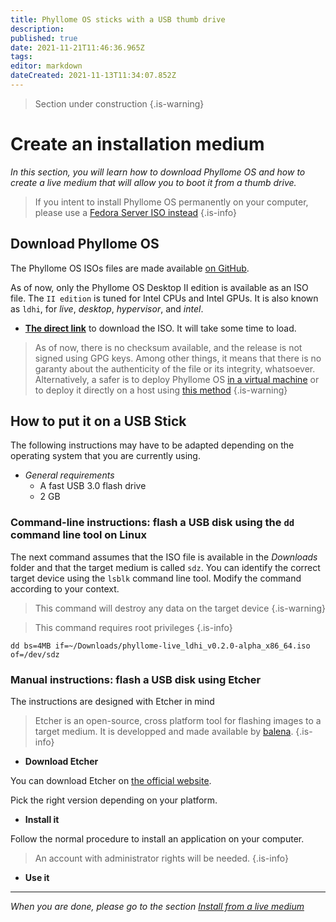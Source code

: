 ```yaml
---
title: Phyllome OS sticks with a USB thumb drive
description: 
published: true
date: 2021-11-21T11:46:36.965Z
tags: 
editor: markdown
dateCreated: 2021-11-13T11:34:07.852Z
---
```


> Section under construction
{.is-warning}

# Create an installation medium

*In this section, you will learn how to download Phyllome OS and how to create a live medium that will allow you to boot it from a thumb drive.*

> If you intent to install Phyllome OS permanently on your computer, please use a [Fedora Server ISO instead](https://getfedora.org/en/server/)
{.is-info}

## Download Phyllome OS

The Phyllome OS ISOs files are made available [on GitHub](https://github.com/PhyllomeOS/phyllomeos/releases).

As of now, only the Phyllome OS Desktop II edition is available as an ISO file. The `II edition` is tuned for Intel CPUs and Intel GPUs. It is also known as `ldhi`, for *live*, *desktop*, *hypervisor*, and *intel*. 

* [**The direct link**](https://github.com/PhyllomeOS/phyllomeos/releases/download/v.0.2.0-alpha/phyllome-live_ldhi_v0.2.0-alpha_x86_64.iso) to download the ISO. It will take some time to load. 

> As of now, there is no checksum available, and the release is not signed using GPG keys. Among other things, it means that there is no garanty about the authenticity of the file or its integrity, whatsoever. Alternatively, a safer is to deploy Phyllome OS [in a virtual machine](https://github.com/PhyllomeOS/phyllomeos#how-to-hack-phyllome-os) or to deploy it directly on a host using [this method](/deploy/live)
{.is-warning}

## How to put it on a USB Stick 

The following instructions may have to be adapted depending on the operating system that you are currently using.

* *General requirements*
    * A fast USB 3.0 flash drive 
    * 2 GB

### Command-line instructions: flash a USB disk using the `dd` command line tool on Linux

The next command assumes that the ISO file is available in the *Downloads* folder and that the target medium is called `sdz`. You can identify the correct target device using the `lsblk` command line tool. Modify the command according to your context. 

> This command will destroy any data on the target device
{.is-warning}

> This command requires root privileges
{.is-info}

```
dd bs=4MB if=~/Downloads/phyllome-live_ldhi_v0.2.0-alpha_x86_64.iso of=/dev/sdz
```


### Manual instructions: flash a USB disk using Etcher

The instructions are designed with Etcher in mind

> Etcher is an open-source, cross platform tool for flashing images to a target medium. It is developped and made available by [balena](https://www.balena.io/). 
{.is-info}

* **Download Etcher**

You can download Etcher on [the official website](https://www.balena.io/etcher/).

Pick the right version depending on your platform.

* **Install it**

Follow the normal procedure to install an application on your computer.

> An account with administrator rights will be needed.
{.is-info}

* **Use it**




---

*When you are done, please go to the section [Install from a live medium](/deploy/live)*